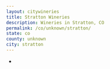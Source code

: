 ```yaml
---
layout: citywineries
title: Stratton Wineries
description: Wineries in Stratton, CO
permalink: /co/unknown/stratton/
state: co
county: unknown
city: stratton
---
```

-
